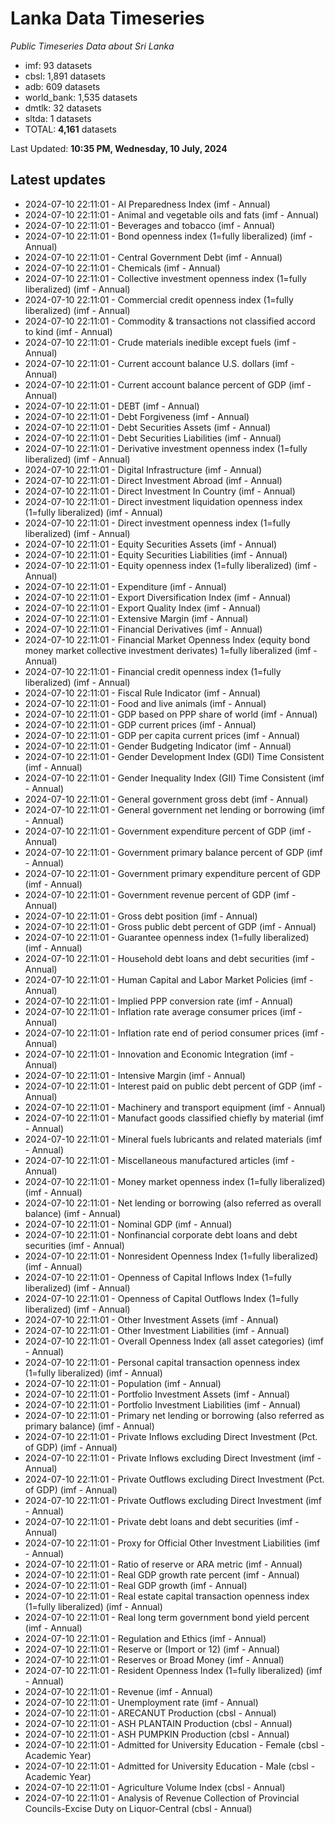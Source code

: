 # Lanka Data Timeseries
*Public Timeseries Data about Sri Lanka*

* imf: 93 datasets
* cbsl: 1,891 datasets
* adb: 609 datasets
* world_bank: 1,535 datasets
* dmtlk: 32 datasets
* sltda: 1 datasets
* TOTAL: **4,161** datasets

Last Updated: **10:35 PM, Wednesday, 10 July, 2024**

## Latest updates

* 2024-07-10 22:11:01 - AI Preparedness Index (imf - Annual)
* 2024-07-10 22:11:01 - Animal and vegetable oils and fats (imf - Annual)
* 2024-07-10 22:11:01 - Beverages and tobacco (imf - Annual)
* 2024-07-10 22:11:01 - Bond openness index (1=fully liberalized) (imf - Annual)
* 2024-07-10 22:11:01 - Central Government Debt (imf - Annual)
* 2024-07-10 22:11:01 - Chemicals (imf - Annual)
* 2024-07-10 22:11:01 - Collective investment openness index (1=fully liberalized) (imf - Annual)
* 2024-07-10 22:11:01 - Commercial credit openness index (1=fully liberalized) (imf - Annual)
* 2024-07-10 22:11:01 - Commodity & transactions not classified accord to kind (imf - Annual)
* 2024-07-10 22:11:01 - Crude materials inedible except fuels (imf - Annual)
* 2024-07-10 22:11:01 - Current account balance U.S. dollars (imf - Annual)
* 2024-07-10 22:11:01 - Current account balance percent of GDP (imf - Annual)
* 2024-07-10 22:11:01 - DEBT (imf - Annual)
* 2024-07-10 22:11:01 - Debt Forgiveness (imf - Annual)
* 2024-07-10 22:11:01 - Debt Securities Assets (imf - Annual)
* 2024-07-10 22:11:01 - Debt Securities Liabilities (imf - Annual)
* 2024-07-10 22:11:01 - Derivative investment openness index (1=fully liberalized) (imf - Annual)
* 2024-07-10 22:11:01 - Digital Infrastructure (imf - Annual)
* 2024-07-10 22:11:01 - Direct Investment Abroad (imf - Annual)
* 2024-07-10 22:11:01 - Direct Investment In Country (imf - Annual)
* 2024-07-10 22:11:01 - Direct investment liquidation openness index (1=fully liberalized) (imf - Annual)
* 2024-07-10 22:11:01 - Direct investment openness index (1=fully liberalized) (imf - Annual)
* 2024-07-10 22:11:01 - Equity Securities Assets (imf - Annual)
* 2024-07-10 22:11:01 - Equity Securities Liabilities (imf - Annual)
* 2024-07-10 22:11:01 - Equity openness index (1=fully liberalized) (imf - Annual)
* 2024-07-10 22:11:01 - Expenditure (imf - Annual)
* 2024-07-10 22:11:01 - Export Diversification Index (imf - Annual)
* 2024-07-10 22:11:01 - Export Quality Index (imf - Annual)
* 2024-07-10 22:11:01 - Extensive Margin (imf - Annual)
* 2024-07-10 22:11:01 - Financial Derivatives (imf - Annual)
* 2024-07-10 22:11:01 - Financial Market Openness Index (equity bond money market collective investment derivates) 1=fully liberalized (imf - Annual)
* 2024-07-10 22:11:01 - Financial credit openness index (1=fully liberalized) (imf - Annual)
* 2024-07-10 22:11:01 - Fiscal Rule Indicator (imf - Annual)
* 2024-07-10 22:11:01 - Food and live animals (imf - Annual)
* 2024-07-10 22:11:01 - GDP based on PPP share of world (imf - Annual)
* 2024-07-10 22:11:01 - GDP current prices (imf - Annual)
* 2024-07-10 22:11:01 - GDP per capita current prices (imf - Annual)
* 2024-07-10 22:11:01 - Gender Budgeting Indicator (imf - Annual)
* 2024-07-10 22:11:01 - Gender Development Index (GDI) Time Consistent (imf - Annual)
* 2024-07-10 22:11:01 - Gender Inequality Index (GII) Time Consistent (imf - Annual)
* 2024-07-10 22:11:01 - General government gross debt (imf - Annual)
* 2024-07-10 22:11:01 - General government net lending or borrowing (imf - Annual)
* 2024-07-10 22:11:01 - Government expenditure percent of GDP (imf - Annual)
* 2024-07-10 22:11:01 - Government primary balance percent of GDP (imf - Annual)
* 2024-07-10 22:11:01 - Government primary expenditure percent of GDP (imf - Annual)
* 2024-07-10 22:11:01 - Government revenue percent of GDP (imf - Annual)
* 2024-07-10 22:11:01 - Gross debt position (imf - Annual)
* 2024-07-10 22:11:01 - Gross public debt percent of GDP (imf - Annual)
* 2024-07-10 22:11:01 - Guarantee openness index (1=fully liberalized) (imf - Annual)
* 2024-07-10 22:11:01 - Household debt loans and debt securities (imf - Annual)
* 2024-07-10 22:11:01 - Human Capital and Labor Market Policies (imf - Annual)
* 2024-07-10 22:11:01 - Implied PPP conversion rate (imf - Annual)
* 2024-07-10 22:11:01 - Inflation rate average consumer prices (imf - Annual)
* 2024-07-10 22:11:01 - Inflation rate end of period consumer prices (imf - Annual)
* 2024-07-10 22:11:01 - Innovation and Economic Integration (imf - Annual)
* 2024-07-10 22:11:01 - Intensive Margin (imf - Annual)
* 2024-07-10 22:11:01 - Interest paid on public debt percent of GDP (imf - Annual)
* 2024-07-10 22:11:01 - Machinery and transport equipment (imf - Annual)
* 2024-07-10 22:11:01 - Manufact goods classified chiefly by material (imf - Annual)
* 2024-07-10 22:11:01 - Mineral fuels lubricants and related materials (imf - Annual)
* 2024-07-10 22:11:01 - Miscellaneous manufactured articles (imf - Annual)
* 2024-07-10 22:11:01 - Money market openness index (1=fully liberalized) (imf - Annual)
* 2024-07-10 22:11:01 - Net lending or borrowing (also referred as overall balance) (imf - Annual)
* 2024-07-10 22:11:01 - Nominal GDP (imf - Annual)
* 2024-07-10 22:11:01 - Nonfinancial corporate debt loans and debt securities (imf - Annual)
* 2024-07-10 22:11:01 - Nonresident Openness Index (1=fully liberalized) (imf - Annual)
* 2024-07-10 22:11:01 - Openness of Capital Inflows Index (1=fully liberalized) (imf - Annual)
* 2024-07-10 22:11:01 - Openness of Capital Outflows Index (1=fully liberalized) (imf - Annual)
* 2024-07-10 22:11:01 - Other Investment Assets (imf - Annual)
* 2024-07-10 22:11:01 - Other Investment Liabilities (imf - Annual)
* 2024-07-10 22:11:01 - Overall Openness Index (all asset categories) (imf - Annual)
* 2024-07-10 22:11:01 - Personal capital transaction openness index (1=fully liberalized) (imf - Annual)
* 2024-07-10 22:11:01 - Population (imf - Annual)
* 2024-07-10 22:11:01 - Portfolio Investment Assets (imf - Annual)
* 2024-07-10 22:11:01 - Portfolio Investment Liabilities (imf - Annual)
* 2024-07-10 22:11:01 - Primary net lending or borrowing (also referred as primary balance) (imf - Annual)
* 2024-07-10 22:11:01 - Private Inflows excluding Direct Investment (Pct. of GDP) (imf - Annual)
* 2024-07-10 22:11:01 - Private Inflows excluding Direct Investment (imf - Annual)
* 2024-07-10 22:11:01 - Private Outflows excluding Direct Investment (Pct. of GDP) (imf - Annual)
* 2024-07-10 22:11:01 - Private Outflows excluding Direct Investment (imf - Annual)
* 2024-07-10 22:11:01 - Private debt loans and debt securities (imf - Annual)
* 2024-07-10 22:11:01 - Proxy for Official Other Investment Liabilities (imf - Annual)
* 2024-07-10 22:11:01 - Ratio of reserve or ARA metric (imf - Annual)
* 2024-07-10 22:11:01 - Real GDP growth rate percent (imf - Annual)
* 2024-07-10 22:11:01 - Real GDP growth (imf - Annual)
* 2024-07-10 22:11:01 - Real estate capital transaction openness index (1=fully liberalized) (imf - Annual)
* 2024-07-10 22:11:01 - Real long term government bond yield percent (imf - Annual)
* 2024-07-10 22:11:01 - Regulation and Ethics (imf - Annual)
* 2024-07-10 22:11:01 - Reserve or (Import or 12) (imf - Annual)
* 2024-07-10 22:11:01 - Reserves or Broad Money (imf - Annual)
* 2024-07-10 22:11:01 - Resident Openness Index (1=fully liberalized) (imf - Annual)
* 2024-07-10 22:11:01 - Revenue (imf - Annual)
* 2024-07-10 22:11:01 - Unemployment rate (imf - Annual)
* 2024-07-10 22:11:01 - ARECANUT Production (cbsl - Annual)
* 2024-07-10 22:11:01 - ASH PLANTAIN Production (cbsl - Annual)
* 2024-07-10 22:11:01 - ASH PUMPKIN Production (cbsl - Annual)
* 2024-07-10 22:11:01 - Admitted for University Education - Female (cbsl - Academic Year)
* 2024-07-10 22:11:01 - Admitted for University Education - Male (cbsl - Academic Year)
* 2024-07-10 22:11:01 - Agriculture Volume Index (cbsl - Annual)
* 2024-07-10 22:11:01 - Analysis of Revenue Collection of Provincial Councils-Excise Duty on Liquor-Central (cbsl - Annual)